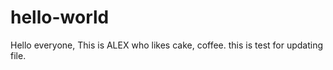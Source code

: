 # hello-world
Hello everyone, 
This is ALEX who likes cake, coffee. 
this is test for updating file.
